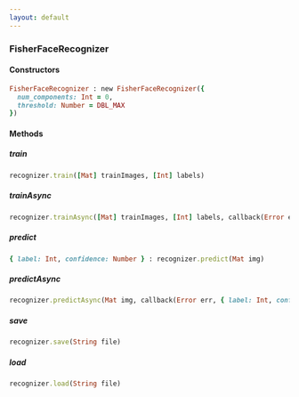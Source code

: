 ```yaml
---
layout: default
---
```


###  FisherFaceRecognizer

<a name="constructors"></a>

####  Constructors
``` ruby
FisherFaceRecognizer : new FisherFaceRecognizer({
  num_components: Int = 0,
  threshold: Number = DBL_MAX
})
```

####  Methods

<a name="train"></a>

#####  train
``` ruby
recognizer.train([Mat] trainImages, [Int] labels)
```

<a name="trainAsync"></a>

#####  trainAsync
``` ruby
recognizer.trainAsync([Mat] trainImages, [Int] labels, callback(Error err))
```

<a name="predict"></a>

#####  predict
``` ruby
{ label: Int, confidence: Number } : recognizer.predict(Mat img)
```

<a name="predictAsync"></a>

#####  predictAsync
``` ruby
recognizer.predictAsync(Mat img, callback(Error err, { label: Int, confidence: Number } result))
```

<a name="save"></a>

#####  save
``` ruby
recognizer.save(String file)
```

<a name="load"></a>

#####  load
``` ruby
recognizer.load(String file)
```